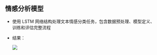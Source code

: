## 情感分析模型

+ 使用 LSTM 网络结构处理文本情感分类任务，包含数据预处理、模型定义、训练和评估完整流程

+ 结果：

  ![](E:\summerwork\week6\img\情感分析结果.png)
